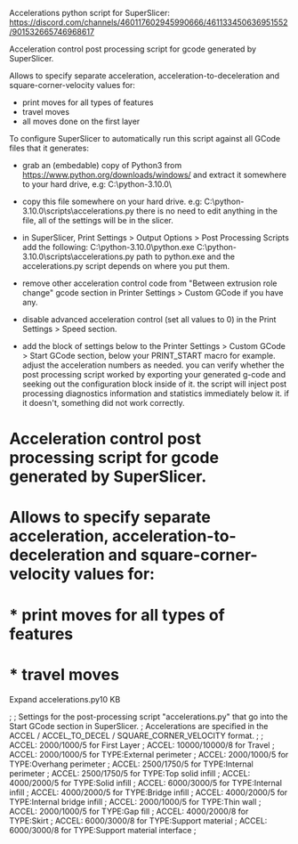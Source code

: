 Accelerations python script for SuperSlicer: https://discord.com/channels/460117602945990666/461133450636951552/901532665746968617

Acceleration control post processing script for gcode generated by SuperSlicer.

Allows to specify separate acceleration, acceleration-to-deceleration and square-corner-velocity values for:
* print moves for all types of features
* travel moves
* all moves done on the first layer

To configure SuperSlicer to automatically run this script against all GCode files that it generates:

* grab an (embedable) copy of Python3 from https://www.python.org/downloads/windows/ and
  extract it somewhere to your hard drive, e.g: C:\python-3.10.0\

* copy this file somewhere on your hard drive. e.g: C:\python-3.10.0\scripts\accelerations.py
  there is no need to edit anything in the file, all of the settings will be in the slicer.

* in SuperSlicer, Print Settings > Output Options > Post Processing Scripts add the following:
  C:\python-3.10.0\python.exe C:\python-3.10.0\scripts\accelerations.py
  path to python.exe and the accelerations.py script depends on where you put them.

* remove other acceleration control code from "Between extrusion role change" gcode section 
  in Printer Settings > Custom GCode if you have any.

* disable advanced acceleration control (set all values to 0) in the Print Settings > Speed section.

* add the block of settings below to the Printer Settings > Custom GCode > Start GCode section,
  below your PRINT_START macro for example.
  adjust the acceleration numbers as needed.
  you can verify whether the post processing script worked by exporting your generated g-code and
  seeking out the configuration block inside of it. the script will inject post processing diagnostics
  information and statistics immediately below it. if it doesn't, something did not work correctly. 

#
# Acceleration control post processing script for gcode generated by SuperSlicer.
#
# Allows to specify separate acceleration, acceleration-to-deceleration and square-corner-velocity values for:
# * print moves for all types of features
# * travel moves

Expand
accelerations.py10 KB

;
; Settings for the post-processing script "accelerations.py" that go into the Start GCode section in SuperSlicer.
; Accelerations are specified in the ACCEL / ACCEL_TO_DECEL / SQUARE_CORNER_VELOCITY format.
; 
; ACCEL: 2000/1000/5     for First Layer
; ACCEL: 10000/10000/8   for Travel
; ACCEL: 2000/1000/5     for TYPE:External perimeter
; ACCEL: 2000/1000/5     for TYPE:Overhang perimeter
; ACCEL: 2500/1750/5     for TYPE:Internal perimeter
; ACCEL: 2500/1750/5     for TYPE:Top solid infill
; ACCEL: 4000/2000/5     for TYPE:Solid infill
; ACCEL: 6000/3000/5     for TYPE:Internal infill
; ACCEL: 4000/2000/5     for TYPE:Bridge infill
; ACCEL: 4000/2000/5     for TYPE:Internal bridge infill
; ACCEL: 2000/1000/5     for TYPE:Thin wall
; ACCEL: 2000/1000/5     for TYPE:Gap fill
; ACCEL: 4000/2000/8     for TYPE:Skirt
; ACCEL: 6000/3000/8     for TYPE:Support material
; ACCEL: 6000/3000/8     for TYPE:Support material interface
;
